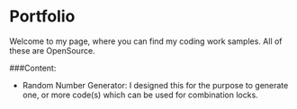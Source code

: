 # Portfolio

Welcome to my page, where you can find my coding work samples.
All of these are OpenSource.

###Content:

- Random Number Generator: I designed this for the purpose to generate one, or more code(s) which can be used for combination locks.
